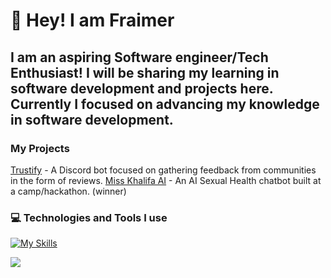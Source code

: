 # 👋 Hey! I am Fraimer
I am an aspiring Software engineer/Tech Enthusiast! I will be sharing my learning in software development and projects here. Currently I focused on advancing my knowledge in software development.
---
### My Projects
[Trustify](https://www.trustify.gg/) - A Discord bot focused on gathering feedback from communities in the form of reviews.
[Miss Khalifa AI](https://misskhalifa.com/) - An AI Sexual Health chatbot built at a camp/hackathon. (winner)
### 💻 Technologies and Tools I use
[![My Skills](https://skillicons.dev/icons?i=js,ts,py,html,css,bun,nodejs,react,nextjs,vite,express,git,mongodb,tailwind,discord,discordjs,zig,vscode,windows,github,cloudflare,supabase)](https://skillicons.dev)

![](https://github-readme-streak-stats.herokuapp.com/?user=fraimerr&theme=radical&hide_border=false)

